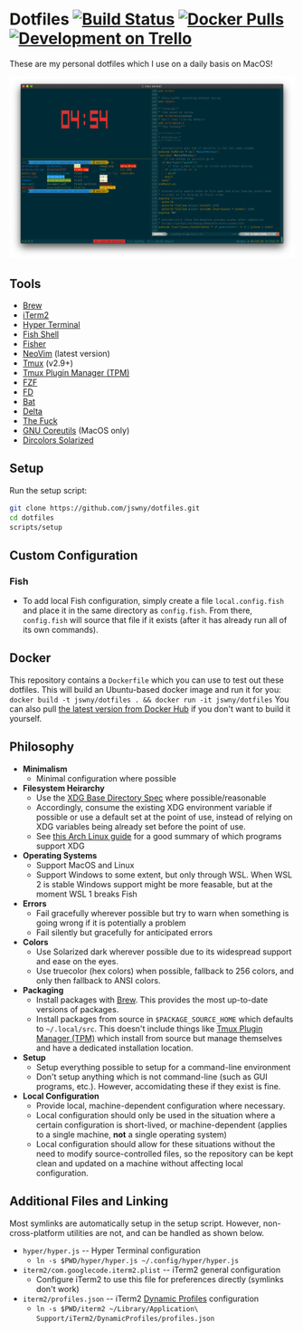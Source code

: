# Dotfiles [![Build Status](https://travis-ci.com/jswny/dotfiles.svg?branch=master)](https://travis-ci.com/jswny/dotfiles) [![Docker Pulls](https://img.shields.io/docker/pulls/jswny/dotfiles)](https://hub.docker.com/r/jswny/dotfiles) [![Development on Trello](https://img.shields.io/badge/Development-Trello-blue)](https://trello.com/b/Zgx9HvLn)
These are my personal dotfiles which I use on a daily basis on MacOS!

![Screenshot](images/screenshot.png)

## Tools
- [Brew](brew.sh)
- [iTerm2](https://www.iterm2.com/)
- [Hyper Terminal](https://hyper.is/)
- [Fish Shell](https://fishshell.com/)
- [Fisher](https://github.com/jorgebucaran/fisher)
- [NeoVim](https://neovim.io/) (latest version)
- [Tmux](https://github.com/tmux/tmux) (v2.9+)
- [Tmux Plugin Manager (TPM)](https://github.com/tmux-plugins/tpm)
- [FZF](https://github.com/junegunn/fzf)
- [FD](https://github.com/sharkdp/fd)
- [Bat](https://github.com/sharkdp/bat)
- [Delta](https://github.com/dandavison/delta)
- [The Fuck](https://github.com/nvbn/thefuck)
- [GNU Coreutils](https://formulae.brew.sh/formula/coreutils) (MacOS only)
- [Dircolors Solarized](https://github.com/seebi/dircolors-solarized)


## Setup
Run the setup script:
```sh
git clone https://github.com/jswny/dotfiles.git
cd dotfiles
scripts/setup
```

## Custom Configuration
### Fish
- To add local Fish configuration, simply create a file `local.config.fish` and place it in the same directory as `config.fish`. From there, `config.fish` will source that file if it exists (after it has already run all of its own commands).

## Docker
This repository contains a `Dockerfile` which you can use to test out these dotfiles. This will build an Ubuntu-based docker image and run it for you:
`docker build -t jswny/dotfiles . && docker run -it jswny/dotfiles`
You can also pull [the latest version from Docker Hub](https://hub.docker.com/r/jswny/devbox) if you don't want to build it yourself.

## Philosophy
- **Minimalism**
  - Minimal configuration where possible
- **Filesystem Heirarchy**
  - Use the [XDG Base Directory Spec](https://standards.freedesktop.org/basedir-spec/basedir-spec-latest.html) where possible/reasonable
  - Accordingly, consume the existing XDG environment variable if possible or use a default set at the point of use, instead of relying on XDG variables being already set before the point of use.
  - See [this Arch Linux guide](https://wiki.archlinux.org/index.php/XDG_Base_Directory) for a good summary of which programs support XDG
- **Operating Systems**
  - Support MacOS and Linux
  - Support Windows to some extent, but only through WSL. When WSL 2 is stable Windows support might be more feasable, but at the moment WSL 1 breaks Fish
- **Errors**
  - Fail gracefully wherever possible but try to warn when something is going wrong if it is potentially a problem
  - Fail silently but gracefully for anticipated errors
- **Colors**
  - Use Solarized dark wherever possible due to its widespread support and ease on the eyes.
  - Use truecolor (hex colors) when possible, fallback to 256 colors, and only then fallback to ANSI colors.
- **Packaging**
  - Install packages with [Brew](https://brew.sh/). This provides the most up-to-date versions of packages.
  - Install packages from source in `$PACKAGE_SOURCE_HOME` which defaults to `~/.local/src`. This doesn't include things like [Tmux Plugin Manager (TPM)](https://github.com/tmux-plugins/tpm) which install from source but manage themselves and have a dedicated installation location.
- **Setup**
  - Setup everything possible to setup for a command-line environment
  - Don't setup anything which is not command-line (such as GUI programs, etc.). However, accomidating these if they exist is fine.
- **Local Configuration**
  - Provide local, machine-dependent configuration where necessary.
  - Local configuration should only be used in the situation where a certain configuration is short-lived, or machine-dependent (applies to a single machine, **not** a single operating system)
  - Local configuration should allow for these situations without the need to modify source-controlled files, so the repository can be kept clean and updated on a machine without affecting local configuration.

## Additional Files and Linking
Most symlinks are automatically setup in the setup script. However, non-cross-platform utilities are not, and can be handled as shown below.
- `hyper/hyper.js` -- Hyper Terminal configuration
  - `ln -s $PWD/hyper/hyper.js ~/.config/hyper/hyper.js`
- `iterm2/com.googlecode.iterm2.plist` -- iTerm2 general configuration
  - Configure iTerm2 to use this file for preferences directly (symlinks don't work)
- `iterm2/profiles.json` -- iTerm2 [Dynamic Profiles](https://www.iterm2.com/documentation-dynamic-profiles.html) configuration
  - `ln -s $PWD/iterm2 ~/Library/Application\ Support/iTerm2/DynamicProfiles/profiles.json`
